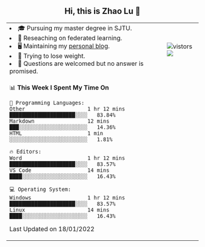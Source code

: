 <h2 align="center"> Hi, this is Zhao Lu 👋</h2>

<table style="overflow:hidden;">
    <tr> 
        <td>
            <li>🎓 Pursuing my master degree in SJTU.</li>
            <li>🌱 Reseaching on federated learning.</li>
            <li>🖥️ Maintaining my <a href="https://ifarewell.xyz">personal blog</a>.</li>
            <li>💪 Trying to lose weight.</li>
            <li>💬 Questions are welcomed but no answer is promised.</li> 
        </td>
        <td>
            <img src="https://visitor-badge.glitch.me/badge?page_id=ifarewell" alt="vistors" />
        <br>
          <img src="https://github-readme-stats.vercel.app/api?username=ifarewell&theme=graywhite&hide=prs,contribs&show_icons=true&hide_border=true&icon_color=CE1D2D&text_color=718096&bg_color=ffffff&hide_title=true" />
        </td>
    </tr>
    <tr>
        <td colspan="2">
            
<!--START_SECTION:waka-->
📊 **This Week I Spent My Time On** 

```text
💬 Programming Languages: 
Other                    1 hr 12 mins        █████████████████████░░░░   83.84% 
Markdown                 12 mins             ███░░░░░░░░░░░░░░░░░░░░░░   14.36% 
HTML                     1 min               ░░░░░░░░░░░░░░░░░░░░░░░░░   1.81%

🔥 Editors: 
Word                     1 hr 12 mins        █████████████████████░░░░   83.57% 
VS Code                  14 mins             ████░░░░░░░░░░░░░░░░░░░░░   16.43%

💻 Operating System: 
Windows                  1 hr 12 mins        █████████████████████░░░░   83.57% 
Linux                    14 mins             ████░░░░░░░░░░░░░░░░░░░░░   16.43%

```


 Last Updated on 18/01/2022
<!--END_SECTION:waka-->
            
</td></tr>
</table>

